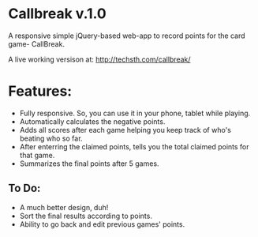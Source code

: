 Callbreak v.1.0
===============

A responsive simple jQuery-based web-app to record points for the card game- CallBreak.

A live working versison at: http://techsth.com/callbreak/

Features:
=========
- Fully responsive. So, you can use it in your phone, tablet while playing.
- Automatically calculates the negative points.
- Adds all scores after each game helping you keep track of who's beating who so far.
- After enterring the claimed points, tells you the total claimed points for that game.
- Summarizes the final points after 5 games.

To Do:
------
- A much better design, duh!
- Sort the final results according to points.
- Ability to go back and edit previous games' points.

